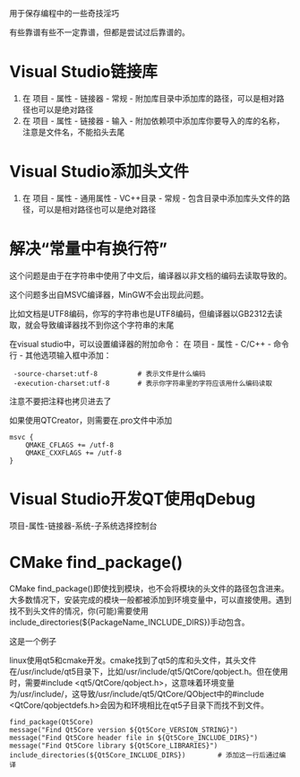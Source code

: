 用于保存编程中的一些奇技淫巧

有些靠谱有些不一定靠谱，但都是尝试过后靠谱的。



# Visual Studio链接库

1. 在 项目 - 属性 - 链接器 - 常规 - 附加库目录中添加库的路径，可以是相对路径也可以是绝对路径
2. 在 项目 - 属性 - 链接器 - 输入 - 附加依赖项中添加库你要导入的库的名称，注意是文件名，不能掐头去尾



# Visual Studio添加头文件

1. 在 项目 - 属性 - 通用属性 - VC++目录 - 常规 - 包含目录中添加库头文件的路径，可以是相对路径也可以是绝对路径



# 解决“常量中有换行符”

这个问题是由于在字符串中使用了中文后，编译器以非文档的编码去读取导致的。

这个问题多出自MSVC编译器，MinGW不会出现此问题。

比如文档是UTF8编码，你写的字符串也是UTF8编码，但编译器以GB2312去读取，就会导致编译器找不到你这个字符串的末尾

在visual studio中，可以设置编译器的附加命令：
在 项目 - 属性 - C/C++ - 命令行 - 其他选项输入框中添加：

```
 -source-charset:utf-8			# 表示文件是什么编码
 -execution-charset:utf-8 		# 表示你字符串里的字符应该用什么编码读取
```

注意不要把注释也拷贝进去了

如果使用QTCreator，则需要在.pro文件中添加

```
msvc {
    QMAKE_CFLAGS += /utf-8
    QMAKE_CXXFLAGS += /utf-8
}
```



# Visual Studio开发QT使用qDebug

项目-属性-链接器-系统-子系统选择控制台



# CMake find_package()

CMake find_package()即使找到模块，也不会将模块的头文件的路径包含进来。大多数情况下，安装完成的模块一般都被添加到环境变量中，可以直接使用。遇到找不到头文件的情况，你(可能)需要使用include_directories(${PackageName_INCLUDE_DIRS})手动包含。

这是一个例子

linux使用qt5和cmake开发。cmake找到了qt5的库和头文件，其头文件在/usr/include/qt5目录下，比如/usr/include/qt5/QtCore/qobject.h。但在使用时，需要#include <qt5/QtCore/qobject.h>，这意味着环境变量为/usr/include/，这导致/usr/include/qt5/QtCore/QObject中的#include <QtCore/qobjectdefs.h>会因为和环境相比在qt5子目录下而找不到文件。

```
find_package(Qt5Core)
message("Find Qt5Core version ${Qt5Core_VERSION_STRING}")
message("Find Qt5Core header file in ${Qt5Core_INCLUDE_DIRS}")
message("Find Qt5Core library ${Qt5Core_LIBRARIES}")
include_directories(${Qt5Core_INCLUDE_DIRS})		# 添加这一行后通过编译
```

